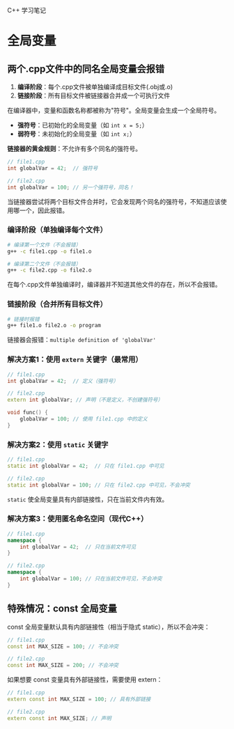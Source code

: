C++ 学习笔记

# 全局变量

## 两个.cpp文件中的同名全局变量会报错

1. **编译阶段**：每个.cpp文件被单独编译成目标文件(.obj或.o)
2. **链接阶段**：所有目标文件被链接器合并成一个可执行文件

在编译器中，变量和函数名称都被称为"符号"。全局变量会生成一个全局符号。

- **强符号**：已初始化的全局变量（如 `int x = 5;`）
- **弱符号**：未初始化的全局变量（如 `int x;`）

**链接器的黄金规则**：不允许有多个同名的强符号。

```cpp
// file1.cpp
int globalVar = 42;  // 强符号

// file2.cpp  
int globalVar = 100; // 另一个强符号，同名！
```

当链接器尝试将两个目标文件合并时，它会发现两个同名的强符号，不知道应该使用哪一个，因此报错。

### 编译阶段（单独编译每个文件）

```bash
# 编译第一个文件（不会报错）
g++ -c file1.cpp -o file1.o

# 编译第二个文件（不会报错）  
g++ -c file2.cpp -o file2.o
```

在每个.cpp文件单独编译时，编译器并不知道其他文件的存在，所以不会报错。

### 链接阶段（合并所有目标文件）

```bash
# 链接时报错
g++ file1.o file2.o -o program
```

链接器会报错：`multiple definition of 'globalVar'`

### 解决方案1：使用 `extern` 关键字（最常用）

```cpp
// file1.cpp
int globalVar = 42;  // 定义（强符号）

// file2.cpp
extern int globalVar; // 声明（不是定义，不创建强符号）

void func() {
    globalVar = 100; // 使用 file1.cpp 中的定义
}
```

### 解决方案2：使用 `static` 关键字

```cpp
// file1.cpp
static int globalVar = 42;  // 只在 file1.cpp 中可见

// file2.cpp
static int globalVar = 100; // 只在 file2.cpp 中可见，不会冲突
```

`static` 使全局变量具有内部链接性，只在当前文件内有效。

### 解决方案3：使用匿名命名空间（现代C++）

```cpp
// file1.cpp
namespace {
    int globalVar = 42;  // 只在当前文件可见
}

// file2.cpp
namespace {
    int globalVar = 100; // 只在当前文件可见，不会冲突
}
```

## 特殊情况：const 全局变量

const 全局变量默认具有内部链接性（相当于隐式 static），所以不会冲突：

```cpp
// file1.cpp
const int MAX_SIZE = 100; // 不会冲突

// file2.cpp
const int MAX_SIZE = 200; // 不会冲突
```

如果想要 const 变量具有外部链接性，需要使用 extern：

```cpp
// file1.cpp
extern const int MAX_SIZE = 100; // 具有外部链接

// file2.cpp
extern const int MAX_SIZE; // 声明
```